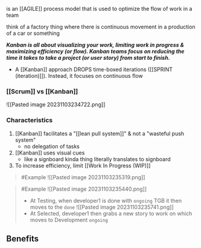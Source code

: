 is an [[AGILE]] process model that is used to optimize the flow of work in a team

think of a factory thing where there is continuous movement in a production of a car or something

***Kanban is all about visualizing your work, limiting work in progress & maximizing efficiency (or flow). Kanban teams focus on reducing the time it takes to take a project (or user story) from start to finish.***

- A [[Kanban]] approach DROPS time-boxed iterations ([[SPRINT (iteration)]]). Instead, it focuses on continuous flow
### [[Scrum]] vs [[Kanban]]
![[Pasted image 20231103234722.png]]

### Characteristics
1. [[Kanban]] facilitates a "[[lean pull system]]" & not a "wasteful push system"
	- no delegation of tasks
2. [[Kanban]] uses visual cues
	- like a signboard kinda thing literally translates to signboard
3. To increase efficiency, limit [[Work In Progress (WIP)]]

>	#Example 
>	![[Pasted image 20231103235319.png]]

>	#Example 
>	![[Pasted image 20231103235440.png]]
>	- At Testing, when developer1 is done with `ongoing` TGB it then moves to the `done` 
>	![[Pasted image 20231103235741.png]]
>	- At Selected, developer1 then grabs a new story to work on which moves to Development `ongoing`

## Benefits

